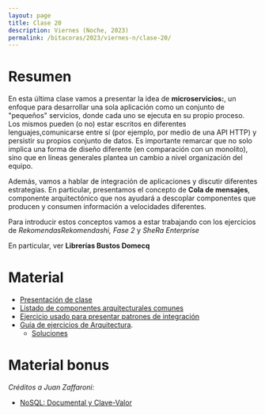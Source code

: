 ```yaml
---
layout: page
title: Clase 20
description: Viernes (Noche, 2023)
permalink: /bitacoras/2023/viernes-n/clase-20/
---
```


# Resumen

En esta última clase vamos a presentar la idea de **microservicios:**, un enfoque para desarrollar una sola aplicación como un conjunto de "pequeños" servicios, donde cada uno se ejecuta en su propio proceso. Los mismos pueden (o no) estar escritos en diferentes lenguajes,comunicarse entre sí (por ejemplo, por medio de una API HTTP) y persistir su propios conjunto de datos.
Es importante remarcar que no solo implica una forma de diseño diferente (en comparación con un monolito), sino que en líneas generales plantea un cambio a nivel organización del equipo.

Además, vamos a hablar de integración de aplicaciones y discutir diferentes estrategias. En particular, presentamos el concepto de **Cola de mensajes**, componente arquitectónico que nos ayudará a descoplar componentes que producen y consumen información a velocidades diferentes.

Para introducir estos conceptos vamos a estar trabajando con los ejercicios de *RekomendasRekomendashi, Fase 2* y *SheRa Enterprise*

En particular, ver **Librerías Bustos Domecq**

# Material

- [Presentación de clase](https://docs.google.com/presentation/d/1dWtQm02dV0ohscZL9r6owVDV3HNeG5xe78f2h2xKvE4/edit#slide=id.g53ff658d1b_0_76)
- [Listado de componentes arquitecturales comunes](https://docs.google.com/document/d/1LWr7tDy47qFQt8Y1XOGFWCra9NQkugqsSxSPt9QMiKs/edit#heading=h.n9ul1ib5i4m)
- [Ejercicio usado para presentar patrones de integración](https://github.com/flbulgarelli/integration_patterns)
- [Guía de ejercicios de Arquitectura](https://docs.google.com/document/d/1snIOX5rNp3kwEkWF3R04-KuujUbMTOz1wanl3Rut0Ts/edit?usp=sharing).
    - [Soluciones](https://drive.google.com/drive/folders/1mI6cDlBqdsmv_tp-BTXqCVhTFplpylN6)

# Material bonus

_Créditos a Juan Zaffaroni:_

- [NoSQL: Documental y Clave-Valor](https://drive.google.com/file/d/1AVroYEf3CCqHZtRC-YBA3h6G6X-nJCg4/view?usp=sharing)
